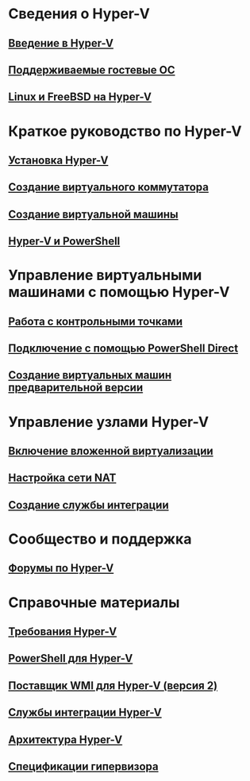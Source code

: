 # Сведения о Hyper-V
## [Введение в Hyper-V](./about/index.md)
## [Поддерживаемые гостевые ОС](about/supported-guest-os.md)
## [Linux и FreeBSD на Hyper-V](https://technet.microsoft.com/library/dn531030.aspx)
# Краткое руководство по Hyper-V
## [Установка Hyper-V](quick-start/enable-hyper-v.md)
## [Создание виртуального коммутатора](quick-start/connect-to-network.md)
## [Создание виртуальной машины](quick-start/create-virtual-machine.md)
## [Hyper-V и PowerShell](quick-start/try-hyper-v-powershell.md)
# Управление виртуальными машинами с помощью Hyper-V
## [Работа с контрольными точками](user-guide/checkpoints.md)
## [Подключение с помощью PowerShell Direct](user-guide/powershell-direct.md)
## [Создание виртуальных машин предварительной версии](user-guide/create-pre-release-vm.md) 
# Управление узлами Hyper-V
## [Включение вложенной виртуализации](user-guide/nested-virtualization.md)
## [Настройка сети NAT](user-guide/setup-nat-network.md)
## [Создание службы интеграции](user-guide/make-integration-service.md)
# Сообщество и поддержка
## [Форумы по Hyper-V](https://social.technet.microsoft.com/Forums/windowsserver/en-US/home?forum=winserverhyperv)
# Справочные материалы
## [Требования Hyper-V](reference/hyper-v-requirements.md)
## [PowerShell для Hyper-V](https://technet.microsoft.com/library/hh848559.aspx)
## [Поставщик WMI для Hyper-V (версия 2)](https://msdn.microsoft.com/library/hh850319.aspx)
## [Службы интеграции Hyper-V](reference/integration-services.md)
## [Архитектура Hyper-V](https://msdn.microsoft.com/en-us/library/cc768520(v=bts.10).aspx)
## [Спецификации гипервизора](reference/tlfs.md)
